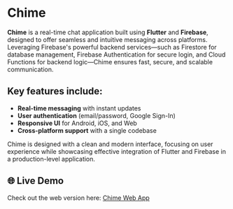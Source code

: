 # Chime

**Chime** is a real-time chat application built using **Flutter** and **Firebase**, designed to offer seamless and intuitive messaging across platforms. Leveraging Firebase's powerful backend services—such as Firestore for database management, Firebase Authentication for secure login, and Cloud Functions for backend logic—Chime ensures fast, secure, and scalable communication.

## Key features include:
- **Real-time messaging** with instant updates  
- **User authentication** (email/password, Google Sign-In)  
- **Responsive UI** for Android, iOS, and Web  
- **Cross-platform support** with a single codebase  

Chime is designed with a clean and modern interface, focusing on user experience while showcasing effective integration of Flutter and Firebase in a production-level application.

## 🌐 Live Demo
Check out the web version here: [Chime Web App](https://chime-two.vercel.app/)
